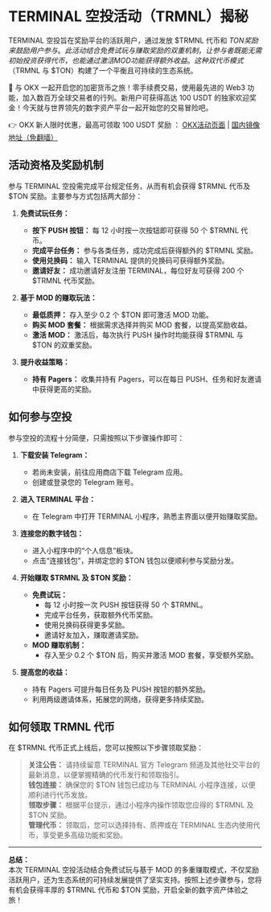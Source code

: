 # TERMINAL 空投活动（TRMNL）揭秘

TERMINAL 空投旨在奖励平台的活跃用户，通过发放 $TRMNL 代币和 $TON 奖励来鼓励用户参与。此活动结合免费试玩与赚取奖励的双重机制，让参与者既能无需初始投资获得代币，也能通过激活 MOD 功能获得额外收益。这种双代币模式（$TRMNL 与 $TON）构建了一个平衡且可持续的生态系统。

🚀 与 OKX 一起开启您的加密货币之旅！零手续费交易，使用最先进的 Web3 功能，加入数百万全球交易者的行列。新用户可获得高达 100 USDT 的独家欢迎奖金！今天就与世界领先的数字资产平台一起开始您的交易冒险吧。

👉 OKX 新人限时优惠，最高可领取 100 USDT 奖励 ： [OKX活动页面](https://bit.ly/OKXe) | [国内镜像地址（免翻墙）](https://bit.ly/okX)

## 活动资格及奖励机制

参与 TERMINAL 空投需完成平台规定任务，从而有机会获得 $TRMNL 代币及 $TON 奖励。主要参与方式包括两大部分：

1. **免费试玩任务：**
   - **按下 PUSH 按钮：** 每 12 小时按一次按钮即可获得 50 个 $TRMNL 代币。
   - **完成平台任务：** 参与各类任务，成功完成后获得额外的 $TRMNL 奖励。
   - **使用兑换码：** 输入 TERMINAL 提供的兑换码可获得额外奖励。
   - **邀请好友：** 成功邀请好友注册 TERMINAL，每位好友可获得 200 个 $TRMNL 代币奖励。

2. **基于 MOD 的赚取玩法：**
   - **最低质押：** 存入至少 0.2 个 $TON 即可激活 MOD 功能。
   - **购买 MOD 套餐：** 根据需求选择并购买 MOD 套餐，以提高奖励收益。
   - **激活 MOD：** 激活后，每次执行 PUSH 操作时均能获得 $TRMNL 与 $TON 的双重奖励。

3. **提升收益策略：**
   - **持有 Pagers：** 收集并持有 Pagers，可以在每日 PUSH、任务和好友邀请中获得更高的奖励。

## 如何参与空投

参与空投的流程十分简便，只需按照以下步骤操作即可：

1. **下载安装 Telegram：**
   - 若尚未安装，前往应用商店下载 Telegram 应用。
   - 创建或登录您的 Telegram 账号。

2. **进入 TERMINAL 平台：**
   - 在 Telegram 中打开 TERMINAL 小程序，熟悉主界面以便开始赚取奖励。

3. **连接您的数字钱包：**
   - 进入小程序中的“个人信息”板块。
   - 点击“连接钱包”，并绑定您的 $TON 钱包以便顺利参与奖励分发。

4. **开始赚取 $TRMNL 及 $TON 奖励：**
   - **免费试玩：**
     - 每 12 小时按一次 PUSH 按钮获得 50 个 $TRMNL。
     - 完成平台任务，获取额外代币奖励。
     - 使用兑换码获得更多奖励。
     - 邀请好友加入，赚取邀请奖励。
   - **MOD 赚取机制：**
     - 存入至少 0.2 个 $TON 后，购买并激活 MOD 套餐，享受额外奖励。

5. **提高您的收益：**
   - 持有 Pagers 可提升每日任务及 PUSH 按钮的额外奖励。
   - 利用两级邀请体系，拓展您的网络，获得更多持续奖励。

## 如何领取 TRMNL 代币

在 $TRMNL 代币正式上线后，您可以按照以下步骤领取奖励：

> **关注公告：** 请持续留意 TERMINAL 官方 Telegram 频道及其他社交平台的最新消息，以便掌握精确的代币发行和领取指引。  
> **钱包连接：** 确保您的 $TON 钱包已成功与 TERMINAL 小程序连接，以便顺利进行代币发放。  
> **领取步骤：** 根据平台提示，通过小程序内操作领取您应得的 $TRMNL 及 $TON 奖励。  
> **管理代币：** 领取后，您可以选择持有、质押或在 TERMINAL 生态内使用代币，享受更多高级功能和奖励。

---

**总结：**  
本次 TERMINAL 空投活动结合免费试玩与基于 MOD 的多重赚取模式，不仅奖励活跃用户，还为生态系统的可持续发展提供了坚实支持。按照上述步骤参与，您将有机会获得丰厚的 $TRMNL 代币和 $TON 奖励，开启全新的数字资产体验之旅！